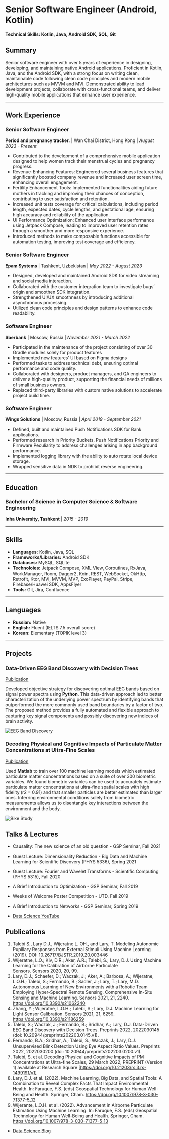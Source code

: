# Senior Software Engineer (Android, Kotlin)

#### Technical Skills: Kotlin, Java, Android SDK, SQL, Git

## Summary
Senior software engineer with over 5 years of experience in designing, developing, and maintaining native Android applications. Proficient in Kotlin, Java, and the Android SDK, with a strong focus on writing clean, maintainable code following clean code principles and modern mobile architectures such as MVVM and MVI. Demonstrated ability to lead development projects, collaborate with cross-functional teams, and deliver high-quality mobile applications that enhance user experience.

---

## Work Experience

### Senior Software Engineer
**Period and pregnancy tracker.** | Wan Chai District, Hong Kong | *August 2023 - Present*
- Contributed to the development of a comprehensive mobile application designed to help women track their menstrual cycles and pregnancy progress.
- Revenue-Enhancing Features: Engineered several business features that significantly boosted company revenue and increased user screen time, enhancing overall engagement.
- Fertility Enhancement Tools: Implemented functionalities aiding future mothers in tracking and improving their chances of conception, contributing to user satisfaction and retention.
- Increased unit tests coverage for critical calculations, including period length, expected dates, cycle lengths, and gestational age, ensuring high accuracy and reliability of the application.
- UI Performance Optimization: Enhanced user interface performance using Jetpack Compose, leading to improved user retention rates through a smoother and more responsive experience.
- Introduced methods to make composable functions accessible for automation testing, improving test coverage and efficiency.

### Senior Software Engineer
**Epam Systems** | Tashkent, Uzbekistan | *May 2022 - August 2023*
- Designed, developed and maintained Android SDK for video streaming and social media interaction.
- Collaborated with the customer integration team to investigate bugs’ origin and smoothen SDK integration.
- Strengthened UI/UX smoothness by introducing additional asynchronous processing.
- Utilized clean code principles and design patterns to enhance code readability.

### Software Engineer
**Sberbank** | Moscow, Russia | *November 2021 - March 2022*
- Participated in the maintenance of the project consisting of over 30 Gradle modules solely for product features
- Implemented new features’ UI based on Figma designs
- Performed tasks to address technical debt, ensuring optimal performance and code quality.
- Collaborated with designers, product managers, and QA engineers to deliver a high-quality product, supporting the financial needs of millions of small business owners.
- Replaced third-party libraries with custom native solutions to accelerate project build time.

### Software Engineer
**Wings Solutions** | Moscow, Russia | *April 2019 - September 2021*
- Defined, built and maintained Push Notifications SDK for Bank applications.
- Performed research in Priority Buckets, Push Notifications Priority and Firmware Peculiarity to address challenges arising in app background performance.
- Implemented logging library with the ability to auto rotate local device storage.
- Wrapped sensitive data in NDK to prohibit reverse engineering.

---

## Education

### Bachelor of Science in Computer Science & Software Engineering
**Inha University, Tashkent** | *2015 - 2019*

---

## Skills

- **Languages:** Kotlin, Java, SQL
- **Frameworks/Libraries:** Android SDK
- **Databases:** MySQL, SQLite
- **Technoloies:** Jetpack Compose, XML View, Coroutines, RxJava, WorkManager, Room, Dagger2, Koin, REST, WebSocket, OkHttp, Retrofit, Ktor, MVI, MVVM, MVP, ExoPlayer, PayPal, Stripe, Firebase/Huawei SDK, AppsFlyer
- **Tools:** Git, Jira, Confluence

---

## Languages

- **Russian:** Native
- **English:** Fluent (IELTS 7.5 overall score)
- **Korean:** Elementary (TOPIK level 3)

---

## Projects
### Data-Driven EEG Band Discovery with Decision Trees
[Publication](https://www.mdpi.com/1424-8220/22/8/3048)

Developed objective strategy for discovering optimal EEG bands based on signal power spectra using **Python**. This data-driven approach led to better characterization of the underlying power spectrum by identifying bands that outperformed the more commonly used band boundaries by a factor of two. The proposed method provides a fully automated and flexible approach to capturing key signal components and possibly discovering new indices of brain activity.

![EEG Band Discovery](/assets/img/eeg_band_discovery.jpeg)

### Decoding Physical and Cognitive Impacts of Particulate Matter Concentrations at Ultra-Fine Scales
[Publication](https://www.mdpi.com/1424-8220/22/11/4240)

Used **Matlab** to train over 100 machine learning models which estimated particulate matter concentrations based on a suite of over 300 biometric variables. We found biometric variables can be used to accurately estimate particulate matter concentrations at ultra-fine spatial scales with high fidelity (r2 = 0.91) and that smaller particles are better estimated than larger ones. Inferring environmental conditions solely from biometric measurements allows us to disentangle key interactions between the environment and the body.

![Bike Study](/assets/img/bike_study.jpeg)

## Talks & Lectures
- Causality: The new science of an old question - GSP Seminar, Fall 2021
- Guest Lecture: Dimensionality Reduction - Big Data and Machine Learning for Scientific Discovery (PHYS 5336), Spring 2021
- Guest Lecture: Fourier and Wavelet Transforms - Scientific Computing (PHYS 5315), Fall 2020
- A Brief Introduction to Optimization - GSP Seminar, Fall 2019
- Weeks of Welcome Poster Competition - UTD, Fall 2019
- A Brief Introduction to Networks - GSP Seminar, Spring 2019

- [Data Science YouTube](https://www.youtube.com/channel/UCa9gErQ9AE5jT2DZLjXBIdA)

## Publications
1. Talebi S., Lary D.J., Wijeratne L. OH., and Lary, T. Modeling Autonomic Pupillary Responses from External Stimuli Using Machine Learning (2019). DOI: 10.26717/BJSTR.2019.20.003446
2. Wijeratne, L.O.; Kiv, D.R.; Aker, A.R.; Talebi, S.; Lary, D.J. Using Machine Learning for the Calibration of Airborne Particulate Sensors. Sensors 2020, 20, 99.
3. Lary, D.J.; Schaefer, D.; Waczak, J.; Aker, A.; Barbosa, A.; Wijeratne, L.O.H.; Talebi, S.; Fernando, B.; Sadler, J.; Lary, T.; Lary, M.D. Autonomous Learning of New Environments with a Robotic Team Employing Hyper-Spectral Remote Sensing, Comprehensive In-Situ Sensing and Machine Learning. Sensors 2021, 21, 2240. https://doi.org/10.3390/s21062240
4. Zhang, Y.; Wijeratne, L.O.H.; Talebi, S.; Lary, D.J. Machine Learning for Light Sensor Calibration. Sensors 2021, 21, 6259. https://doi.org/10.3390/s21186259
5. Talebi, S.; Waczak, J.; Fernando, B.; Sridhar, A.; Lary, D.J. Data-Driven EEG Band Discovery with Decision Trees. Preprints 2022, 2022030145 (doi: 10.20944/preprints202203.0145.v1).
6. Fernando, B.A.; Sridhar, A.; Talebi, S.; Waczak, J.; Lary, D.J. Unsupervised Blink Detection Using Eye Aspect Ratio Values. Preprints 2022, 2022030200 (doi: 10.20944/preprints202203.0200.v1).
7. Talebi, S. et al. Decoding Physical and Cognitive Impacts of PM Concentrations at Ultra-fine Scales, 29 March 2022, PREPRINT (Version 1) available at Research Square [https://doi.org/10.21203/rs.3.rs-1499191/v1]
8. Lary, D.J. et al. (2022). Machine Learning, Big Data, and Spatial Tools: A Combination to Reveal Complex Facts That Impact Environmental Health. In: Faruque, F.S. (eds) Geospatial Technology for Human Well-Being and Health. Springer, Cham. https://doi.org/10.1007/978-3-030-71377-5_12
9. Wijerante, L.O.H. et al. (2022). Advancement in Airborne Particulate Estimation Using Machine Learning. In: Faruque, F.S. (eds) Geospatial Technology for Human Well-Being and Health. Springer, Cham. https://doi.org/10.1007/978-3-030-71377-5_13

- [Data Science Blog](https://medium.com/@shawhin)
